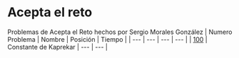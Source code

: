 # Acepta el reto
Problemas de Acepta el Reto hechos por Sergio Morales González
| Numero Problema | Nombre | Posición | Tiempo |
| --- | --- | --- | --- |
| [100](https://www.aceptaelreto.com/problem/statement.php?id=100) | Constante de Kaprekar | --- | --- |
